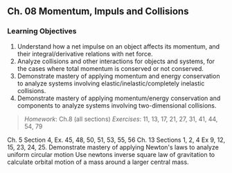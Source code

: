 ## Ch. 08 Momentum, Impuls and Collisions

### Learning Objectives
1. Understand how a net impulse on an object affects its momentum, and their integral/derivative relations with net force.
2. Analyze collisions and other interactions for objects and systems, for the cases where total momentum is conserved or not conserved.
3. Demonstrate mastery of applying momentum and energy conservation to analyze systems involving elastic/inelastic/completely inelastic collisions.
4. Demonstrate mastery of applying momentum/energy conservation and components to analyze systems involving two-dimensional collisions.

> _Homework_: Ch.8 (all sections)
_Exercises_: 11, 13, 17, 21, 27, 31, 41, 44, 54, 79



Ch. 5  Section 4, Ex. 45, 48, 50, 51, 53, 55, 56
Ch. 13 Sections 1, 2, 4  Ex 9, 12, 15, 23, 24, 25.
Demonstrate mastery of applying Newton's laws to analyze uniform circular motion
Use newtons inverse square law of gravitation to calculate orbital motion of a  mass around a larger central mass.

